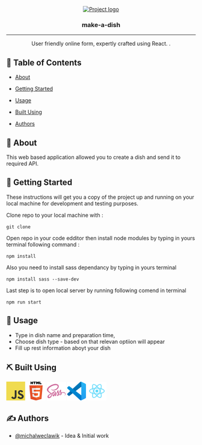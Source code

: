 <p align="center">
  <a href="" rel="noopener">
 <img width=200px height=200px src="https://i.imgur.com/6wj0hh6.jpg" alt="Project logo"></a>
</p>

<h3 align="center">make-a-dish</h3>

<div align="center">

</div>

---

<p align="center"> User friendly online form, expertly crafted using React.  .
    <br> 
</p>

## 📝 Table of Contents

- [About](#about)
- [Getting Started](#getting_started)

- [Usage](#usage)
- [Built Using](#built_using)

- [Authors](#authors)

## 🧐 About <a name = "about"></a>

This web based application allowed you to create a dish and send it to required API.

## 🏁 Getting Started <a name = "getting_started"></a>

These instructions will get you a copy of the project up and running on your local machine for development and testing purposes.

Clone repo to your local machine with :

```
git clone
```

Open repo in your code edditor then install node modules by typing in yours terminal following command :

```
npm install
```

Also you need to install sass dependancy by typing in yours terminal

```
npm install sass --save-dev
```

Last step is to open local server by running following comend in terminal

```
npm run start
```

## 🎈 Usage <a name="usage"></a>

- Type in dish name and preparation time,
- Choose dish type - based on that relevan optiion will appear
- Fill up rest information aboyt your dish

## ⛏️ Built Using <a name = "built_using"></a>

<div>

<img width=50px height=50px src="https://raw.githubusercontent.com/github/explore/80688e429a7d4ef2fca1e82350fe8e3517d3494d/topics/javascript/javascript.png" alt="JS">
<img width=50px height=50px src="https://raw.githubusercontent.com/github/explore/80688e429a7d4ef2fca1e82350fe8e3517d3494d/topics/html/html.png" alt="HTML">
<img width=50px height=50px src="https://raw.githubusercontent.com/github/explore/80688e429a7d4ef2fca1e82350fe8e3517d3494d/topics/sass/sass.png" alt="SASS">
<img width=50px height=50px src="https://raw.githubusercontent.com/github/explore/80688e429a7d4ef2fca1e82350fe8e3517d3494d/topics/visual-studio-code/visual-studio-code.png" alt="VS">
<img width=50px height=50px src="https://raw.githubusercontent.com/github/explore/80688e429a7d4ef2fca1e82350fe8e3517d3494d/topics/react/react.png" alt="VS">
</div>

## ✍️ Authors <a name = "authors"></a>

- [@michalweclawik](https://github.com/michalweclawik) - Idea & Initial work
